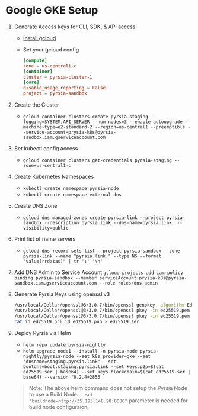 # Google GKE Setup

1. Generate Access keys for CLI, SDK, & API access

   - [Install gcloud](https://cloud.google.com/sdk/docs/install-sdk)
   - Set your gcloud config

      ```toml
      [compute]
      zone = us-central1-c
      [container]
      cluster = pyrsia-cluster-1
      [core]
      disable_usage_reporting = False
      project = pyrsia-sandbox
      ```

2. Create the Cluster

   - `gcloud container clusters create pyrsia-staging --logging=SYSTEM,API_SERVER --num-nodes=3 --enable-autoupgrade --machine-type=e2-standard-2 --region=us-central1 --preemptible --service-account=prysia-k8s@pyrsia-sandbox.iam.gserviceaccount.com`

3. Set kubectl config access

   - `gcloud container clusters get-credentials pyrsia-staging --zone=us-central1-c`

4. Create Kubernetes Namespaces
   - `kubectl create namespace pyrsia-node`
   - `kubectl create namespace external-dns`

5. Create DNS Zone

   - `gcloud dns managed-zones create pyrsia-link --project pyrsia-sandbox --description pyrsia.link --dns-name=pyrsia.link. --visibility=public`

6. Print list of name servers
   - `gcloud dns record-sets list --project pyrsia-sandbox --zone pyrsia-link --name "pyrsia.link." --type NS --format "value(rrdatas)" | tr ';' '\n'`

7. Add DNS Admin to Service Account
   `gcloud projects add-iam-policy-binding pyrsia-sandbox --member serviceAccount:prysia-k8s@pyrsia-sandbox.iam.gserviceaccount.com --role roles/dns.admin`

8. Generate Pyrsia Keys using openssl v3

   ```bash
   /usr/local/Cellar/openssl@3/3.0.7/bin/openssl genpkey -algorithm Ed25519 -out ed25519.pem
   /usr/local/Cellar/openssl@3/3.0.7/bin/openssl pkey -in ed25519.pem -pubout -outform DER | tail -c +13 > id_ed25519.pub
   /usr/local/Cellar/openssl@3/3.0.7/bin/openssl pkey -in ed25519.pem -out - -outform DER | tail -c +17 > id_ed25519.pri
   cat id_ed25519.pri id_ed25519.pub > ed25519.ser
   ```

9. Deploy Pyrsia via Helm
      - `helm repo update pyrsia-nightly`
      - `helm upgrade node1 --install -n pyrsia-node pyrsia-nightly/pyrsia-node --set k8s_provider=gke --set "dnsname=staging.pyrsia.link" --set bootdns=boot.staging.pyrsia.link --set keys.p2p=$(cat ed25519.ser | base64) --set keys.blockchain=$(cat ed25519.ser | base64) --version "0.2.4+2856`

      > Note: The above helm command does not setup the Pyrsia Node to use a Build Node.  `--set "buildnode=http://35.193.148.20:8080"` parameter is needed for build node configuraion.
